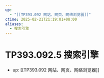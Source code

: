 ```yaml
---
up:
  - "[[TP393.092 网站、网页、网络浏览器]]"
ctime: 2025-02-21T21:19:01+08:00
aliases:
  - 搜索引擎
---
```


# TP393.092.5 搜索引擎

- up: [[TP393.092 网站、网页、网络浏览器]]
